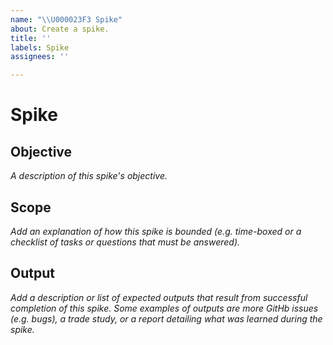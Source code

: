 ```yaml
---
name: "\\U000023F3 Spike"
about: Create a spike.
title: ''
labels: Spike
assignees: ''

---
```


# Spike

## Objective
_A description of this spike's objective._

## Scope
_Add an explanation of how this spike is bounded (e.g. time-boxed or a checklist of tasks or questions that must be answered)._

## Output
_Add a description or list of expected outputs that result from successful completion of this spike. Some examples of outputs are more GitHb issues (e.g. bugs), a trade study, or a report detailing what was learned during the spike._

